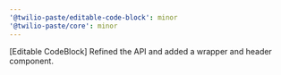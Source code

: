 ```yaml
---
'@twilio-paste/editable-code-block': minor
'@twilio-paste/core': minor
---
```


[Editable CodeBlock] Refined the API and added a wrapper and header component.
